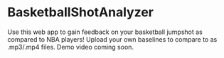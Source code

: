 # BasketballShotAnalyzer
Use this web app to gain feedback on your basketball jumpshot as compared to NBA players!
Upload your own baselines to compare to as .mp3/.mp4 files.
Demo video coming soon.
